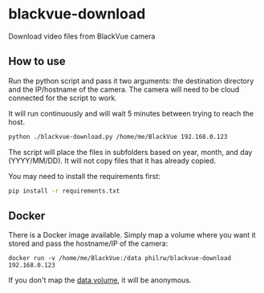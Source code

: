 # blackvue-download
Download video files from BlackVue camera

## How to use
Run the python script and pass it two arguments: the destination directory and the IP/hostname of the camera. The camera will need to be cloud connected for the script to work.

It will run continuously and will wait 5 minutes between trying to reach the host.

```bash
python ./blackvue-download.py /home/me/BlackVue 192.168.0.123 
```

The script will place the files in subfolders based on year, month, and day (YYYY/MM/DD). It will not copy files that it has already copied.

You may need to install the requirements first:

```bash
pip install -r requirements.txt
```

## Docker

There is a Docker image available. Simply map a volume where you want it stored and pass the hostname/IP of the camera:

`docker run -v /home/me/BlackVue:/data philrw/blackvue-download 192.168.0.123`

If you don't map the [data volume](https://docs.docker.com/storage/), it will be anonymous.
